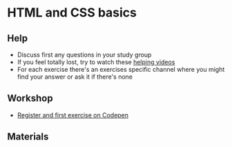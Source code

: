 # HTML and CSS basics

## Help

- Discuss first any questions in your study group
- If you feel totally lost, try to watch these [helping videos](#materials)
- For each exercise there's an exercises specific channel where you might find your answer or ask it if there's none

## Workshop

- [Register and first exercise on Codepen](exercises/codepen.md)

## Materials

